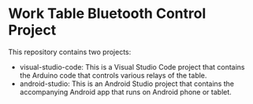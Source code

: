 # Work Table Bluetooth Control Project

This repository contains two projects:

- visual-studio-code: This is a Visual Studio Code project that contains the Arduino code that controls various relays of the table.
- android-studio: This is an Android Studio project that contains the accompanying Android app that runs on Android phone or tablet.
